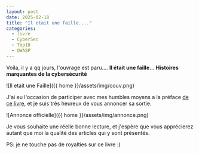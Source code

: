 ```yaml
---
layout: post
date: 2025-02-18
title: "Il etait une faille...."
categories:
  - livre
  - CyberSec
  - Top10
  - OWASP
---
```


Voila, il y a qq jours, l'ouvrage est paru.... **Il était une faille... Histoires marquantes de la cybersécurité**

![Il etait une Faille]({{ home }}/assets/img/couv.png)

J'ai eu l'occasion de participer avec mes humbles moyens a la
préface [de ce livre](https://www.amazon.fr/%C3%A9tait-une-faille-marquantes-cybers%C3%A9curit%C3%A9/dp/2959553101), et
je suis très heureux de vous
annoncer sa sortie.

![Annonce officielle]({{ home }}/assets/img/annonce.png)

Je vous souhaite une réelle bonne lecture, et j'espère que vous apprécierez autant que moi la qualité des articles qui y
sont présentés.

PS: je ne touche pas de royalties sur ce livre :) 